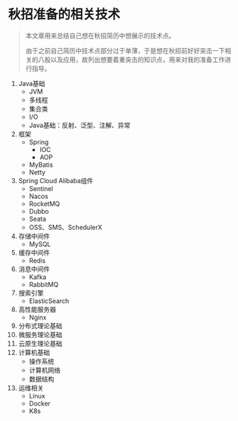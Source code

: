 # 秋招准备的相关技术

>   本文章用来总结自己想在秋招简历中想展示的技术点。
>
>   由于之前自己简历中技术点部分过于单薄，于是想在秋招前好好突击一下相关的八股以及应用，故列出想要着重突击的知识点，用来对我的准备工作进行指导。

1.   Java基础
     -   JVM
     -   多线程
     -   集合类
     -   I/O
     -   Java基础：反射、泛型、注解、异常
2.   框架
     -   Spring
         -   IOC
         -   AOP
     -   MyBatis
     -   Netty
3.   Spring Cloud Alibaba组件
     -   Sentinel
     -   Nacos
     -   RocketMQ
     -   Dubbo
     -   Seata
     -   OSS、SMS、SchedulerX
4.   存储中间件
     -   MySQL
5.   缓存中间件
     -   Redis
6.   消息中间件
     -   Kafka
     -   RabbitMQ
7.   搜索引擎
     -   ElasticSearch
8.   高性能服务器
     -   Nginx
9.   分布式理论基础
10.   微服务理论基础
11.   云原生理论基础
12.   计算机基础
      -   操作系统
      -   计算机网络
      -   数据结构
13.   运维相关
      -   Linux
      -   Docker
      -   K8s
